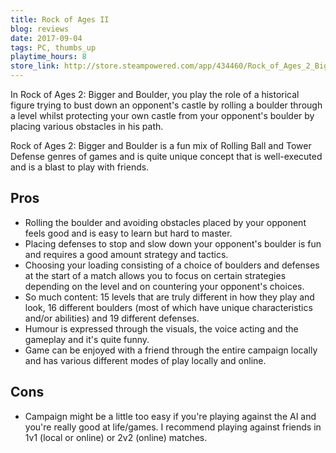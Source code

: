 ```yaml
---
title: Rock of Ages II
blog: reviews
date: 2017-09-04
tags: PC, thumbs_up
playtime_hours: 8
store_link: http://store.steampowered.com/app/434460/Rock_of_Ages_2_Bigger__Boulder/
---
```

In Rock of Ages 2: Bigger and Boulder, you play the role of a historical figure trying to bust down an opponent's castle by rolling a boulder through a level whilst protecting your own castle from your opponent's boulder by placing various obstacles in his path.

Rock of Ages 2: Bigger and Boulder is a fun mix of Rolling Ball and Tower Defense genres of games and is quite unique concept that is well-executed and is a blast to play with friends.

## Pros

- Rolling the boulder and avoiding obstacles placed by your opponent feels good and is easy to learn but hard to master.
- Placing defenses to stop and slow down your opponent's boulder is fun and requires a good amount strategy and tactics.
- Choosing your loading consisting of a choice of boulders and defenses at the start of a match allows you to focus on certain strategies depending on the level and on countering your opponent's choices.
- So much content: 15 levels that are truly different in how they play and look, 16 different boulders (most of which have unique characteristics and/or abilities) and 19 different defenses.
- Humour is expressed through the visuals, the voice acting and the gameplay and it's quite funny.
- Game can be enjoyed with a friend through the entire campaign locally and has various different modes of play locally and online.

## Cons

- Campaign might be a little too easy if you're playing against the AI and you're really good at life/games. I recommend playing against friends in 1v1 (local or online) or 2v2 (online) matches.
